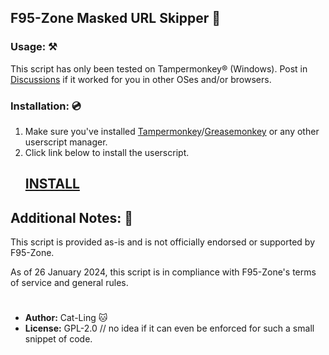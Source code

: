 ## F95-Zone Masked URL Skipper 🔞

### Usage: ⚒
This script has only been tested on Tampermonkey® (Windows). Post in [Discussions](https://github.com/Cat-Ling/f95zone-skipper/discussions/categories/show-and-tell) if it worked for you in other OSes and/or browsers.

### Installation: 💿
1. Make sure you've installed [Tampermonkey](https://www.tampermonkey.net/)/[Greasemonkey](https://addons.mozilla.org/en-US/firefox/addon/greasemonkey/) or any other userscript manager.
2. Click link below to install the userscript.
   ## [INSTALL](https://raw.githubusercontent.com/Cat-Ling/f95zone-skipper/main/f95zone-skipper.user.js)


## Additional Notes: 📝

This script is provided as-is and is not officially endorsed or supported by F95-Zone.

As of 26 January 2024, this script is in compliance with F95-Zone's terms of service and general rules.

#
- **Author:** Cat-Ling 🐱
- **License:** GPL-2.0 // no idea if it can even be enforced for such a small snippet of code.
